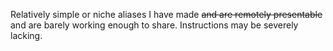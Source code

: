 Relatively simple or niche aliases I have made ~~and are remotely presentable~~ and are barely working enough to share. Instructions may be severely lacking.